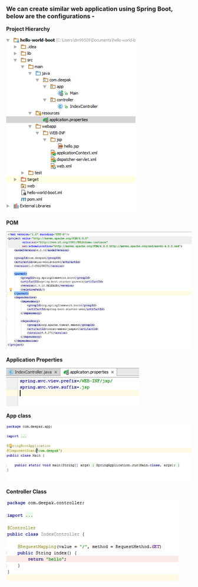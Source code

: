 ### We can create similar web application using Spring Boot, below are the configurations -

**Project Hierarchy**

![Hierarchy](https://github.com/deepakmotlani/Notes/blob/master/Spring%20MVC/images/mvc-boot-hierarchy.PNG)

**POM**

![pom.xml](https://github.com/deepakmotlani/Notes/blob/master/Spring%20MVC/images/mvc-boot-pom.PNG)

**Application Properties**

![](https://github.com/deepakmotlani/Notes/blob/master/Spring%20MVC/images/mvc-boot-app-props.PNG)

**App class**

![](https://github.com/deepakmotlani/Notes/blob/master/Spring%20MVC/images/mvc-boot-app.PNG)

**Controller Class**

![](https://github.com/deepakmotlani/Notes/blob/master/Spring%20MVC/images/mvc-boot-controller.PNG)
